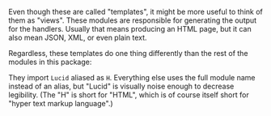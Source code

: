 Even though these are called "templates", it might be more useful to think of
them as "views". These modules are responsible for generating the output for
the handlers. Usually that means producing an HTML page, but it can also mean
JSON, XML, or even plain text.

Regardless, these templates do one thing differently than the rest of the
modules in this package:

They import `Lucid` aliased as `H`. Everything else uses the full module name
instead of an alias, but "Lucid" is visually noise enough to decrease
legibility. (The "H" is short for "HTML", which is of course itself short for
"hyper text markup language".)

